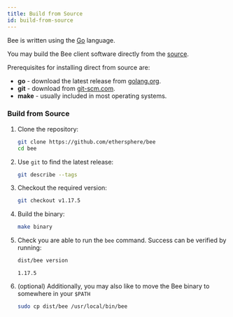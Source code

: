 ```yaml
---
title: Build from Source
id: build-from-source
---
```


Bee is written using the [Go](https://golang.org) language.

You may build the Bee client software directly from the [source](https://github.com/ethersphere/bee).

Prerequisites for installing direct from source are:

-  **go** - download the latest release from [golang.org](https://golang.org/dl).
-  **git** - download from [git-scm.com](https://git-scm.com/).
-  **make** - usually included in most operating systems.

### Build from Source

1. Clone the repository:

   ```bash
   git clone https://github.com/ethersphere/bee
   cd bee
   ```

2. Use `git` to find the latest release:

   ```bash
   git describe --tags
   ```

3. Checkout the required version:

   ```bash
   git checkout v1.17.5
   ```

4. Build the binary:

   ```bash
   make binary
   ```

5. Check you are able to run the `bee` command. Success can be verified by running:

   ```bash
   dist/bee version
   ```

   ```
   1.17.5
   ```

6. (optional) Additionally, you may also like to move the Bee binary to somewhere in your `$PATH`

   ```bash
   sudo cp dist/bee /usr/local/bin/bee
   ```
